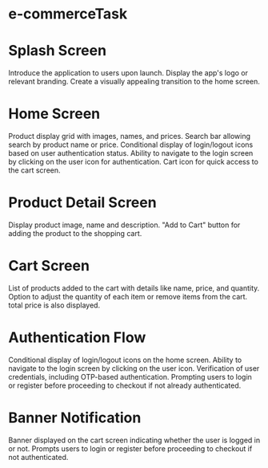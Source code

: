 # e-commerceTask
# Splash Screen
Introduce the application to users upon launch.
Display the app's logo or relevant branding.
Create a visually appealing transition to the home screen.

# Home Screen
Product display grid with images, names, and prices.
Search bar allowing search by product name or price.
Conditional display of login/logout icons based on user authentication status.
Ability to navigate to the login screen by clicking on the user icon for authentication.
Cart icon for quick access to the cart screen.


# Product Detail Screen
Display product image, name and description.
"Add to Cart" button for adding the product to the shopping cart.

# Cart Screen
List of products added to the cart with details like name, price, and quantity.
Option to adjust the quantity of each item or remove items from the cart.
total price is also displayed.

# Authentication Flow

Conditional display of login/logout icons on the home screen.
Ability to navigate to the login screen by clicking on the user icon.
Verification of user credentials, including OTP-based authentication.
Prompting users to login or register before proceeding to checkout if not already authenticated.

# Banner Notification
Banner displayed on the cart screen indicating whether the user is logged in or not.
Prompts users to login or register before proceeding to checkout if not authenticated.
